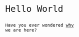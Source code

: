 <p style="font-family: monospace;font-size:2em">Hello World</p>
<p style="font-family: monospace;font-size:1em">Have you ever wondered <a href="007.html">why</a><br>we are here?</p>
